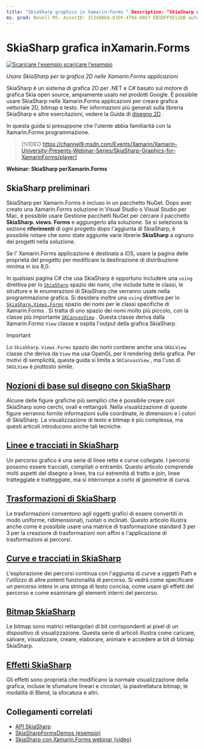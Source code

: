 ```yaml
---
title: "SkiaSharp graphics in Xamarin.Forms " Description: "SkiaSharp è un sistema di grafica 2D per .NET e C# basato sul motore di grafica Skia open source che viene usato ampiamente nei prodotti Google. Questa guida illustra come usare SkiaSharp per la grafica 2D nelle Xamarin.Forms applicazioni ".
ms. prod: Novell MS. AssetID: 2C348BEA-81DF-4794-8857-EB1DFF5E11DB autore: davidbritch ms. Author: dabritch ms. Date: 09/11/2017 no-loc: [ Xamarin.Forms , Xamarin.Essentials ]
---
```


# <a name="skiasharp-graphics-in-xamarinforms"></a>SkiaSharp grafica inXamarin.Forms

[![Scaricare ](~/media/shared/download.png) l'esempio scaricare l'esempio](https://docs.microsoft.com/samples/xamarin/xamarin-forms-samples/skiasharpforms-demos)

_Usare SkiaSharp per la grafica 2D nelle Xamarin.Forms applicazioni_

SkiaSharp è un sistema di grafica 2D per .NET e C# basato sul motore di grafica Skia open source, ampiamente usato nei prodotti Google. È possibile usare SkiaSharp nelle Xamarin.Forms applicazioni per creare grafica vettoriale 2D, bitmap e testo. Per informazioni più generali sulla libreria SkiaSharp e altre esercitazioni, vedere la Guida di [disegno 2D](~/graphics-games/skiasharp/index.md) .

In questa guida si presuppone che l'utente abbia familiarità con la Xamarin.Forms programmazione.

> [!VIDEO https://channel9.msdn.com/Events/Xamarin/Xamarin-University-Presents-Webinar-Series/SkiaSharp-Graphics-for-XamarinForms/player]

**Webinar: SkiaSharp perXamarin.Forms**

## <a name="skiasharp-preliminaries"></a>SkiaSharp preliminari

SkiaSharp per Xamarin.Forms è incluso in un pacchetto NuGet. Dopo aver creato una Xamarin.Forms soluzione in Visual Studio o Visual Studio per Mac, è possibile usare Gestione pacchetti NuGet per cercare il pacchetto **SkiaSharp. views. Forms** e aggiungerlo alla soluzione. Se si seleziona la sezione **riferimenti** di ogni progetto dopo l'aggiunta di SkiaSharp, è possibile notare che sono state aggiunte varie librerie **SkiaSharp** a ognuno dei progetti nella soluzione.

Se l' Xamarin.Forms applicazione è destinata a iOS, usare la pagina delle proprietà del progetto per modificare la destinazione di distribuzione minima in ios 8,0.

In qualsiasi pagina C# che usa SkiaSharp è opportuno includere una `using` direttiva per lo [`SkiaSharp`](xref:SkiaSharp) spazio dei nomi, che include tutte le classi, le strutture e le enumerazioni di SkiaSharp che verranno usate nella programmazione grafica. Si desidera inoltre una `using` direttiva per lo [`SkiaSharp.Views.Forms`](xref:SkiaSharp.Views.Forms) spazio dei nomi per le classi specifiche di Xamarin.Forms . Si tratta di uno spazio dei nomi molto più piccolo, con la classe più importante [`SKCanvasView`](xref:SkiaSharp.Views.Forms.SKCanvasView) . Questa classe deriva dalla Xamarin.Forms `View` classe e ospita l'output della grafica SkiaSharp.

> [!IMPORTANT]
> Lo `SkiaSharp.Views.Forms` spazio dei nomi contiene anche una `SKGLView` classe che deriva da `View` ma usa OpenGL per il rendering della grafica. Per motivi di semplicità, questa guida si limita a `SKCanvasView` , ma l'uso di `SKGLView` è piuttosto simile.

## <a name="skiasharp-drawing-basics"></a>[Nozioni di base sul disegno con SkiaSharp](basics/index.md)

Alcune delle figure grafiche più semplici che è possibile creare con SkiaSharp sono cerchi, ovali e rettangoli. Nella visualizzazione di queste figure verranno fornite informazioni sulle coordinate, le dimensioni e i colori di SkiaSharp. La visualizzazione di testo e bitmap è più complessa, ma questi articoli introducono anche tali tecniche.

## <a name="skiasharp-lines-and-paths"></a>[Linee e tracciati in SkiaSharp](paths/index.md)

Un percorso grafico è una serie di linee rette e curve collegate. I percorsi possono essere tracciati, compilati o entrambi. Questo articolo comprende molti aspetti del disegno a linee, tra cui estremità di tratto e join, linee tratteggiate e tratteggiate, ma si interrompe a corto di geometrie di curva.

## <a name="skiasharp-transforms"></a>[Trasformazioni di SkiaSharp](transforms/index.md)

Le trasformazioni consentono agli oggetti grafici di essere convertiti in modo uniforme, ridimensionati, ruotati o inclinati. Questo articolo illustra anche come è possibile usare una matrice di trasformazione standard 3 per 3 per la creazione di trasformazioni non affini e l'applicazione di trasformazioni ai percorsi.

## <a name="skiasharp-curves-and-paths"></a>[Curve e tracciati in SkiaSharp](curves/index.md)

L'esplorazione dei percorsi continua con l'aggiunta di curve a oggetti Path e l'utilizzo di altre potenti funzionalità di percorso. Si vedrà come specificare un percorso intero in una stringa di testo concisa, come usare gli effetti del percorso e come esaminare gli elementi interni del percorso.

## <a name="skiasharp-bitmaps"></a>[Bitmap SkiaSharp](bitmaps/index.md)

Le bitmap sono matrici rettangolari di bit corrispondenti ai pixel di un dispositivo di visualizzazione. Questa serie di articoli illustra come caricare, salvare, visualizzare, creare, elaborare, animare e accedere ai bit di bitmap SkiaSharp.

## <a name="skiasharp-effects"></a>[Effetti SkiaSharp](effects/index.md)

Gli effetti sono proprietà che modificano la normale visualizzazione della grafica, incluse le sfumature lineari e circolari, la piastrellatura bitmap, le modalità di Blend, la sfocatura e altri.

## <a name="related-links"></a>Collegamenti correlati

- [API SkiaSharp](https://docs.microsoft.com/dotnet/api/skiasharp)
- [SkiaSharpFormsDemos (esempio)](https://docs.microsoft.com/samples/xamarin/xamarin-forms-samples/skiasharpforms-demos)
- [SkiaSharp con Xamarin.Forms webinar (video)](https://channel9.msdn.com/Events/Xamarin/Xamarin-University-Presents-Webinar-Series/SkiaSharp-Graphics-for-XamarinForms)
